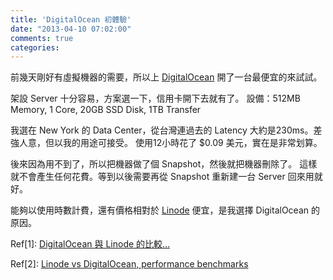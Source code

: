 ```yaml
---
title: 'DigitalOcean 初體驗'
date: "2013-04-10 07:02:00"
comments: true
categories: 
---
```



前幾天剛好有虛擬機器的需要，所以上 [DigitalOcean](https://www.digitalocean.com) 開了一台最便宜的來試試。

架設 Server 十分容易，方案選一下，信用卡開下去就有了。
設備：512MB Memory, 1 Core, 20GB SSD Disk, 1TB Transfer

我選在 New York 的 Data Center，從台灣連過去的 Latency 大約是230ms。差強人意，但以我的用途可接受。
使用12小時花了 $0.09 美元，實在是非常划算。

後來因為用不到了，所以把機器做了個 Snapshot，然後就把機器刪除了。
這樣就不會產生任何花費。等到以後需要再從 Snapshot 重新建一台 Server 回來用就好。

能夠以使用時數計費，還有價格相對於 [Linode](http://www.linode.com/) 便宜，是我選擇 DigitalOcean 的原因。

Ref[1]: [DigitalOcean 與 Linode 的比較…](http://blog.gslin.org/archives/2013/02/13/3203/digitalocean-%E8%88%87-linode-%E7%9A%84%E6%AF%94%E8%BC%83/)

Ref[2]: [Linode vs DigitalOcean, performance benchmarks](http://jasonormand.com/2013/02/08/linode-vs-digitalocean-performance-benchmarks/)